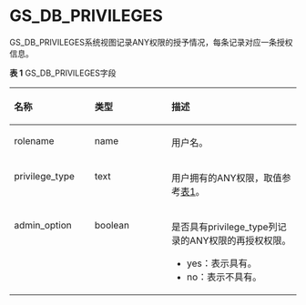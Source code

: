 # GS\_DB\_PRIVILEGES<a name="ZH-CN_TOPIC_0000001195224090"></a>

GS\_DB\_PRIVILEGES系统视图记录ANY权限的授予情况，每条记录对应一条授权信息。

**表 1**  GS\_DB\_PRIVILEGES字段

<a name="table845914245212"></a>
<table><thead align="left"><tr id="row15459154216524"><th class="cellrowborder" valign="top" width="28.072807280728075%" id="mcps1.2.4.1.1"><p id="p13460942125210"><a name="p13460942125210"></a><a name="p13460942125210"></a>名称</p>
</th>
<th class="cellrowborder" valign="top" width="26.772677267726774%" id="mcps1.2.4.1.2"><p id="p174601425522"><a name="p174601425522"></a><a name="p174601425522"></a>类型</p>
</th>
<th class="cellrowborder" valign="top" width="45.15451545154516%" id="mcps1.2.4.1.3"><p id="p10460114218529"><a name="p10460114218529"></a><a name="p10460114218529"></a>描述</p>
</th>
</tr>
</thead>
<tbody><tr id="row10460542185211"><td class="cellrowborder" valign="top" width="28.072807280728075%" headers="mcps1.2.4.1.1 "><p id="p1175774414260"><a name="p1175774414260"></a><a name="p1175774414260"></a>rolename</p>
</td>
<td class="cellrowborder" valign="top" width="26.772677267726774%" headers="mcps1.2.4.1.2 "><p id="p20923134017277"><a name="p20923134017277"></a><a name="p20923134017277"></a>name</p>
</td>
<td class="cellrowborder" valign="top" width="45.15451545154516%" headers="mcps1.2.4.1.3 "><p id="p99221740202720"><a name="p99221740202720"></a><a name="p99221740202720"></a>用户名。</p>
</td>
</tr>
<tr id="row9460154275216"><td class="cellrowborder" valign="top" width="28.072807280728075%" headers="mcps1.2.4.1.1 "><p id="p1698345216263"><a name="p1698345216263"></a><a name="p1698345216263"></a>privilege_type</p>
</td>
<td class="cellrowborder" valign="top" width="26.772677267726774%" headers="mcps1.2.4.1.2 "><p id="p12921140112719"><a name="p12921140112719"></a><a name="p12921140112719"></a>text</p>
</td>
<td class="cellrowborder" valign="top" width="45.15451545154516%" headers="mcps1.2.4.1.3 "><p id="p79211402278"><a name="p79211402278"></a><a name="p79211402278"></a>用户拥有的ANY权限，取值参考<a href="GRANT.md#table1360121832117">表1</a>。</p>
</td>
</tr>
<tr id="row12460842185215"><td class="cellrowborder" valign="top" width="28.072807280728075%" headers="mcps1.2.4.1.1 "><p id="p8829172305414"><a name="p8829172305414"></a><a name="p8829172305414"></a>admin_option</p>
</td>
<td class="cellrowborder" valign="top" width="26.772677267726774%" headers="mcps1.2.4.1.2 "><p id="p7920144002716"><a name="p7920144002716"></a><a name="p7920144002716"></a>boolean</p>
</td>
<td class="cellrowborder" valign="top" width="45.15451545154516%" headers="mcps1.2.4.1.3 "><p id="p7898134019272"><a name="p7898134019272"></a><a name="p7898134019272"></a>是否具有privilege_type列记录的ANY权限的再授权权限。</p>
<a name="ul10165188171911"></a><a name="ul10165188171911"></a><ul id="ul10165188171911"><li>yes：表示具有。</li><li>no：表示不具有。</li></ul>
</td>
</tr>
</tbody>
</table>

